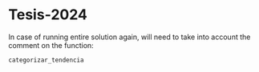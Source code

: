 # Tesis-2024

In case of running entire solution again, will need to take into account the comment on the function:

```
categorizar_tendencia
```
